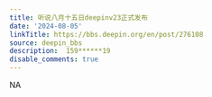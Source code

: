 ```yaml
---
title: 听说八月十五日deepinv23正式发布
date: '2024-08-05'
linkTitle: https://bbs.deepin.org/en/post/276108
source: deepin_bbs
description:  159******19 
disable_comments: true
---
```

NA
